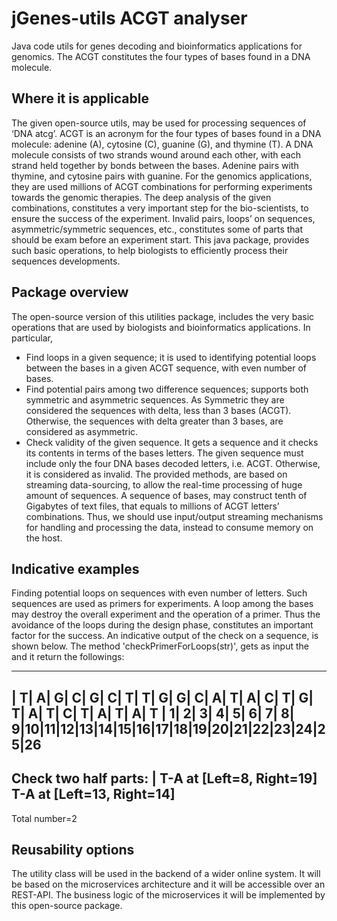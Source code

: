 # jGenes-utils ACGT analyser
Java code utils for genes decoding and bioinformatics applications for genomics. The ACGT constitutes the four types of bases found in a DNA molecule.
## Where it is applicable
The given open-source utils, may be used for processing sequences of ‘DNA atcg’.
ACGT is an acronym for the four types of bases found in a DNA molecule: adenine (A), cytosine (C), guanine (G), and thymine (T). A DNA molecule consists of two strands wound around each other, with each strand held together by bonds between the bases. Adenine pairs with thymine, and cytosine pairs with guanine. For the genomics applications, they are used millions of ACGT combinations for performing experiments towards the genomic therapies. 
The deep analysis of the given combinations, constitutes a very important step for the bio-scientists, to ensure the success of the experiment. Invalid pairs, loops’ on sequences, asymmetric/symmetric sequences, etc., constitutes some of parts that should be exam before an experiment start. This java package, provides such basic operations, to help biologists to efficiently process their sequences developments.

## Package overview
The open-source version of this utilities package, includes the very basic operations that are used by biologists and bioinformatics applications. In particular,
- Find loops in a given sequence; it is used to identifying potential loops between the bases in a given ACGT sequence, with even number of bases.
- Find potential pairs among two difference sequences; supports both symmetric and asymmetric sequences. As Symmetric they are considered the sequences with delta, less than 3 bases (ACGT). Otherwise, the sequences with delta greater than 3 bases, are considered as asymmetric.
- Check validity of the given sequence. It gets a sequence and it checks its contents in terms of the bases letters. The given sequence must include only the four DNA bases decoded letters, i.e. ACGT. Otherwise, it is considered as invalid.
The provided methods, are based on streaming data-sourcing, to allow the real-time processing of huge amount of sequences. A sequence of bases, may construct tenth of Gigabytes of text files, that equals to millions of ACGT letters’ combinations. Thus, we should use input/output streaming mechanisms for handling and processing the data, instead to consume memory on the host.

## Indicative examples
Finding potential loops on sequences with even number of letters. Such sequences are used as primers for experiments. A loop among the bases may destroy the overall experiment and the operation of a primer. Thus the avoidance of the loops during the design phase, constitutes an important factor for the success. An indicative output of the check on a sequence, is shown below. The method 'checkPrimerForLoops(str)', gets as input the and it return the followings:

-----------------------------------------------------------------------------------------------
| T| A| G| C| G| C| T| T| G| G| C| A| T| A| C| T| G| T| A| T| C| T| A| T| A| T
| 1| 2| 3| 4| 5| 6| 7| 8| 9|10|11|12|13|14|15|16|17|18|19|20|21|22|23|24|25|26
-----------------------------------------------------------------------------------------------
Check two half parts: <TAGCGCTTGGCAT> | <ACTGTATCTATAT>
T-A at [Left=8, Right=19]
T-A at [Left=13, Right=14]
----------------
Total number=2

## Reusability options
The utility class will be used in the backend of a wider online system. It will be based on the microservices architecture and it will be accessible over an REST-API. The business logic of the microservices it will be implemented by this open-source package.
